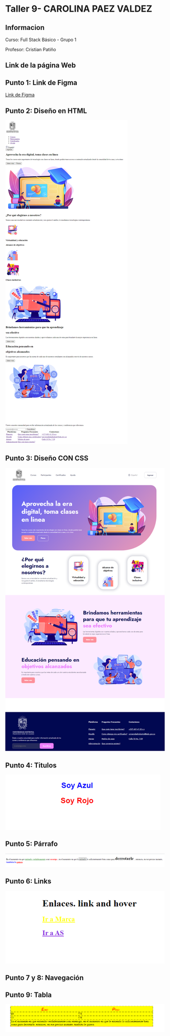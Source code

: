 <h1>Taller 9- CAROLINA PAEZ VALDEZ </h1>
<h2>Informacion</h2>
<p>Curso: Full Stack Básico - Grupo 1 </p>
<p>Profesor: Cristian Patiño </p>

<h2>Link de la página Web</h2>

<h2>Punto 1: Link de Figma</h2>
<a href="https://www.figma.com/file/jb0bQ1Zv0CzF4BGL6q4sQn/Carolina-Paez-Valdez?type=design&node-id=4-511&mode=design&t=SMY2tWEwdV7ttyU5-0">Link de Figma</a>

<h2>Punto 2: Diseño en HTML</h2>
<img  src="./public/images/punto-2.png" alt="Punto 2">

<h2>Punto 3: Diseño CON CSS</h2>
<img  src="./public/images/punto-3.png" alt="Punto 3">

<h2>Punto 4: Titulos</h2>
<img  src="./public/images/punto-4.png" alt="Punto 4">

<h2>Punto 5: Párrafo</h2>
<img  src="./public/images/punto-5.png" alt="Punto 5">

<h2>Punto 6: Links</h2>
<img  src="./public/images/punto-6.png" alt="Punto 6">

<h2>Punto 7 y 8: Navegación</h2>

<h2>Punto 9: Tabla</h2>
<img  src="./public/images/punto-9.png" alt="Punto 9">